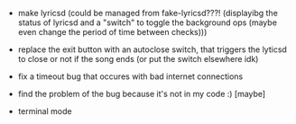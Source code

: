 - make lyricsd (could be managed from fake-lyricsd???! (displayibg the status of lyricsd and a "switch" to toggle the background ops (maybe even change the period of time between checks)))

- replace the exit button with an autoclose switch, that triggers the lyticsd to close or not if the song ends (or put the switch elsewhere idk)

- fix a timeout bug that occures with bad internet connections
- find the problem of the bug because it's not in my code :)	[maybe]

- terminal mode
